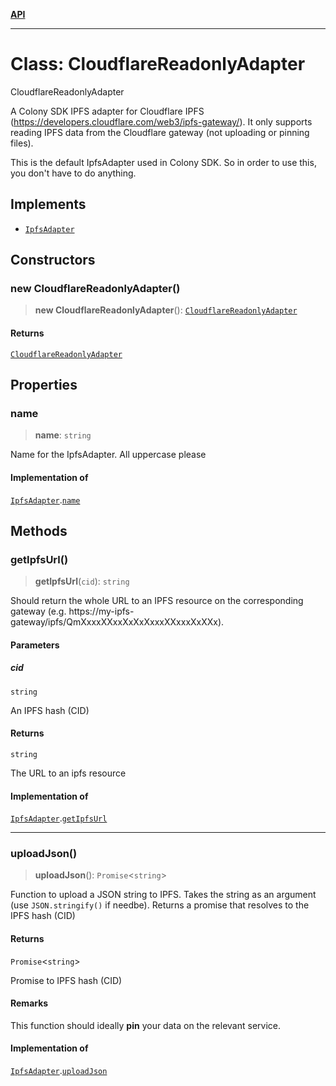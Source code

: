 [**API**](../README.md)

***

# Class: CloudflareReadonlyAdapter

CloudflareReadonlyAdapter

A Colony SDK IPFS adapter for Cloudflare IPFS (https://developers.cloudflare.com/web3/ipfs-gateway/). It only supports reading IPFS data from the Cloudflare gateway (not uploading or pinning files).

This is the default IpfsAdapter used in Colony SDK. So in order to use this, you don't have to do anything.

## Implements

- [`IpfsAdapter`](../interfaces/IpfsAdapter.md)

## Constructors

### new CloudflareReadonlyAdapter()

> **new CloudflareReadonlyAdapter**(): [`CloudflareReadonlyAdapter`](CloudflareReadonlyAdapter.md)

#### Returns

[`CloudflareReadonlyAdapter`](CloudflareReadonlyAdapter.md)

## Properties

### name

> **name**: `string`

Name for the IpfsAdapter. All uppercase please

#### Implementation of

[`IpfsAdapter`](../interfaces/IpfsAdapter.md).[`name`](../interfaces/IpfsAdapter.md#name)

## Methods

### getIpfsUrl()

> **getIpfsUrl**(`cid`): `string`

Should return the whole URL to an IPFS resource on the corresponding gateway (e.g. https://my-ipfs-gateway/ipfs/QmXxxxXXxxXxXxXxxxXXxxxXxXXx).

#### Parameters

##### cid

`string`

An IPFS hash (CID)

#### Returns

`string`

The URL to an ipfs resource

#### Implementation of

[`IpfsAdapter`](../interfaces/IpfsAdapter.md).[`getIpfsUrl`](../interfaces/IpfsAdapter.md#getipfsurl)

***

### uploadJson()

> **uploadJson**(): `Promise`\<`string`\>

Function to upload a JSON string to IPFS. Takes the string as an argument (use `JSON.stringify()` if needbe). Returns a promise that resolves to the IPFS hash (CID)

#### Returns

`Promise`\<`string`\>

Promise to IPFS hash (CID)

#### Remarks

This function should ideally **pin** your data on the relevant service.

#### Implementation of

[`IpfsAdapter`](../interfaces/IpfsAdapter.md).[`uploadJson`](../interfaces/IpfsAdapter.md#uploadjson)
